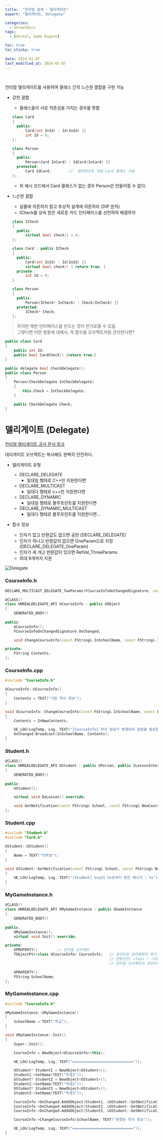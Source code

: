 ```yaml
---
title:  "언리얼 설계 - 델리게이트"
expert: "델리게이트, Delegate"

categories:
  - UnrealDocs
tags:
  - [Unreal, Game Engine]

toc: true
toc_sticky: true
 
date: 2024-01-07
last_modified_at: 2024-01-07
---
```


<br>

언리얼 델리게이트를 사용하여 클래스 간의 느슨한 결합을 구현 가능  

- 강한 결합
  - 클래스들이 서로 의존성을 가지는 경우를 뜻함


  ```cpp
  class Card
  {
    public:
        Card(int InId) : Id(InId) {}
        int Id = 0;
  };

  class Person
  {
    public:
        Person(Card InCard) : IdCard(InCard) {}
    protected:
        Card IdCard;        //  멤버변수로 직접 Card 클래스 사용
  };
  ```
  
  - 위 예시 코드에서 Card 클래스가 없는 경우 Person은 만들어질 수 없다.

- 느슨한 결합
  - 실물에 의존하지 말고 추상적 설계에 의존하라 (DIP 원칙)
  - ICheck를 상속 받은 새로운 카드 인터페이스를 선언하여 해결하자

  ```cpp
  class ICheck
  {
    public:
        virtual bool check() = 0;
  };

  class Card : public ICheck
  {
    public:
        Card(int InId) : Id(InId) {}
        virtual bool check() { return true; }
    private:
        int Id = 0;
  }

  class Person
  {
    public:
        Person(ICheck* InCheck) : Check(InCheck) {}
    protected:
        ICheck* Check;
  };
  ```


> 하지만 매번 인터페이스를 만드는 것이 번거로울 수 있음.  
> 그렇다면 어떤 행동에 대해서, 즉 함수를 오브젝트처럼 관리한다면?  

```cpp
public class Card
{
    public int Id;
    public bool CardCheck() {return true;}
}

public delegate bool CheckDelegate();
public class Person
{
    Person(CheckDelegate InCheckDelegate)
    {
        this.Check = InCheckDelegate;
    }

    public CheckDelegate Check;
}
```


# 델리게이트 (Delegate)

[언리얼 델리게이트 공식 문서 링크](https://docs.unrealengine.com/4.27/ko/ProgrammingAndScripting/ProgrammingWithCPP/UnrealArchitecture/Delegates/)

데리게이트 오브젝트는 복사해도 완벽히 안전하다.  

- 델리게이트 유형
  - DECLARE_DELEGATE
    - 일대일 형태로 C++만 지원한다면
  - DECLARE_MULTICAST
    - 일대다 형태로 c++만 지원한다면
  - DECLARE_DYNAMIC
    - 일대일 형태로 블루프린트를 지원한다면
  - DECLARE_DYNAMIC_MULTICAST
    - 일대다 형태로 블루프린트를 지원한다면...

- 함수 정보
  - 인자가 없고 반환값도 없으면 공란 (DECLARE_DELEGATE)
  - 인자가 하나고 반환값이 없으면 OneParam으로 지정 (DECLARE_DELEGATE_OneParam)
  - 인자가 세 개고 반환값이 있으면 RetVal_ThreeParams
  - 최대 9개까지 지원



![Delegate](https://drive.google.com/uc?export=view&id=1xnfZjG4JJ2bvAhPCAZQLGrLPWnXDzpKx)  


### CourseInfo.h

```cpp
DECLARE_MULTICAST_DELEGATE_TwoParams(FCourseInfoOnChangedSignature, const FString&, const FString&);

UCLASS()
class UNREALDELEGATE_API UCourseInfo : public UObject
{
	GENERATED_BODY()
	
public:
	UCourseInfo();
	FCourseInfoOnChangedSignature OnChanged;

	void ChangeCourseInfo(const FString& InSchoolName, const FString& InNewContents);

private:
	FString Contents;
};
```

### CourseInfo.cpp

```cpp
#include "CourseInfo.h"

UCourseInfo::UCourseInfo()
{
	Contents = TEXT("기존 학사 정보");
}

void UCourseInfo::ChangeCourseInfo(const FString& InSchoolName, const FString& InNewContents)
{
	Contents = InNewContents;

	UE_LOG(LogTemp, Log, TEXT("[CourseInfo] 학사 정보가 변경되어 알림을 발송합니다."));
	OnChanged.Broadcast(InSchoolName, Contents);
}
```

### Student.h

```cpp
UCLASS()
class UNREALDELEGATE_API UStudent : public UPerson, public ILessonInterface
{
	GENERATED_BODY()
	
public:
	UStudent();

	virtual void DoLesson() override;

	void GetNotification(const FString& School, const FString& NewCourseInfo);
};
```

### Student.cpp

```cpp
#include "Student.h"
#include "Card.h"

UStudent::UStudent()
{
	Name = TEXT("이학생");
}

void UStudent::GetNotification(const FString& School, const FString& NewCourseInfo)
{
	UE_LOG(LogTemp, Log, TEXT("[Student] %s님이 %s로부터 받은 메시지 : %s"), *Name, *School, *NewCourseInfo);
}
```

### MyGameInstance.h

```cpp
UCLASS()
class UNREALDELEGATE_API UMyGameInstance : public UGameInstance
{
	GENERATED_BODY()
	
public:
	UMyGameInstance();
	virtual void Init() override;

private:
	UPROPERTY()			// 언리얼 오브젝트
	TObjectPtr<class UCourseInfo> CourseInfo;	// 포인터로 관리해줘야 하기 때문에
												// 전방선언! class ! 그리고
												// 언리얼 오브젝트의 포인터를 멤버 변수로 지정할 땐 TObjectPtr

	UPROPERTY()
	FString SchoolName;
};
```

### MyGameInstance.cpp

```cpp
#include "CourseInfo.h"

UMyGameInstance::UMyGameInstance()
{
	SchoolName = TEXT("학교");
}

void UMyGameInstance::Init()
{
	Super::Init();

	CourseInfo = NewObject<UCourseInfo>(this);

	UE_LOG(LogTemp, Log, TEXT("============================"));

	UStudent* Student1 = NewObject<UStudent>();
	Student1->SetName(TEXT("학생1"));
	UStudent* Student2 = NewObject<UStudent>();
	Student2->SetName(TEXT("학생2"));
	UStudent* Student3 = NewObject<UStudent>();
	Student3->SetName(TEXT("학생3"));

	CourseInfo->OnChanged.AddUObject(Student1, &UStudent::GetNotification);
	CourseInfo->OnChanged.AddUObject(Student2, &UStudent::GetNotification);
	CourseInfo->OnChanged.AddUObject(Student3, &UStudent::GetNotification);

	CourseInfo->ChangeCourseInfo(SchoolName, TEXT("변경된 학사 정보"));

	UE_LOG(LogTemp, Log, TEXT("============================"));
}
```